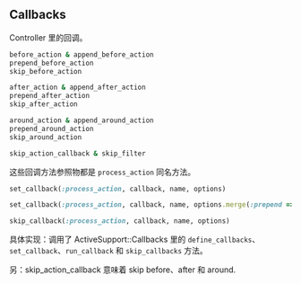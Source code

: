 ## Callbacks

Controller 里的回调。

```ruby
before_action & append_before_action
prepend_before_action
skip_before_action

after_action & append_after_action
prepend_after_action
skip_after_action

around_action & append_around_action
prepend_around_action
skip_around_action

skip_action_callback & skip_filter
```

这些回调方法参照物都是 `process_action` 同名方法。

```ruby
set_callback(:process_action, callback, name, options)

set_callback(:process_action, callback, name, options.merge(:prepend => true))

skip_callback(:process_action, callback, name, options)
```

具体实现：调用了 ActiveSupport::Callbacks 里的 `define_callbacks`、`set_callback`、`run_callback` 和 `skip_callbacks` 方法。

另：skip_action_callback 意味着 skip before、after 和 around.
